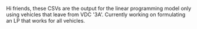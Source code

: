 Hi friends, these CSVs are the output for the linear programming model only using vehicles that leave from VDC '3A'. Currently working on formulating an LP that works for all vehicles.
